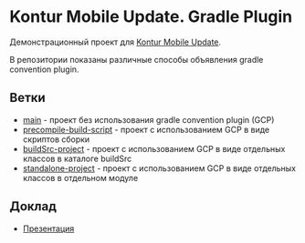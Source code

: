 # Kontur Mobile Update. Gradle Plugin
Демонстрационный проект для [Kontur Mobile Update](https://eventskbkontur.timepad.ru/event/2467410). 

В репозитории показаны различные способы объявления gradle convention plugin.
## Ветки
- [main](https://github.com/EvgenyMeltsaykin/MobileUpdate-GradlePlugin/tree/main) - проект без использования gradle convention plugin (GCP)
- [precompile-build-script](https://github.com/EvgenyMeltsaykin/MobileUpdate-GradlePlugin/tree/precompile-build-script) - проект с использованием GCP в виде скриптов сборки
- [buildSrc-project](https://github.com/EvgenyMeltsaykin/MobileUpdate-GradlePlugin/tree/buildSrc-project) - проект с использованием GCP в виде отдельных классов в каталоге buildSrc
- [standalone-project](https://github.com/EvgenyMeltsaykin/MobileUpdate-GradlePlugin/tree/standalone-project) - проект с использованием GCP в виде отдельных классов в отдельном модуле

## Доклад
- [Презентация](https://disk.skbkontur.ru/index.php/s/n8KGSyDnxAoHLDw)
